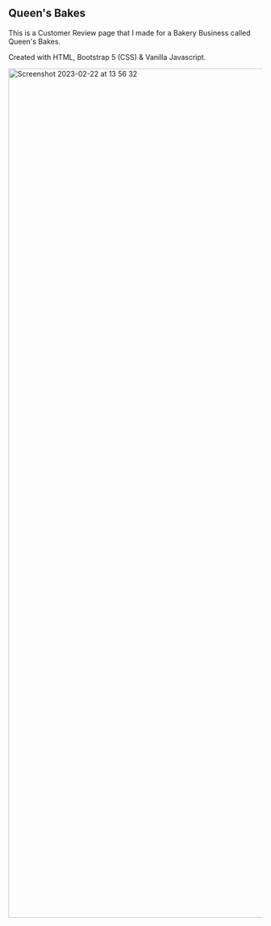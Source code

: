 ## Queen's Bakes

This is a Customer Review page that I made for a Bakery Business called Queen's Bakes. 

Created with HTML, Bootstrap 5 (CSS) & Vanilla Javascript.

<img width="1680" alt="Screenshot 2023-02-22 at 13 56 32" src="https://user-images.githubusercontent.com/120111293/220641469-bbe749ed-5224-4926-b127-14771ebd27a8.png">
